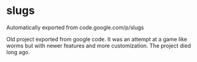 # slugs
Automatically exported from code.google.com/p/slugs

Old project exported from google code. It was an attempt at a game like worms but with newer features and
more customization. The project died long ago.
